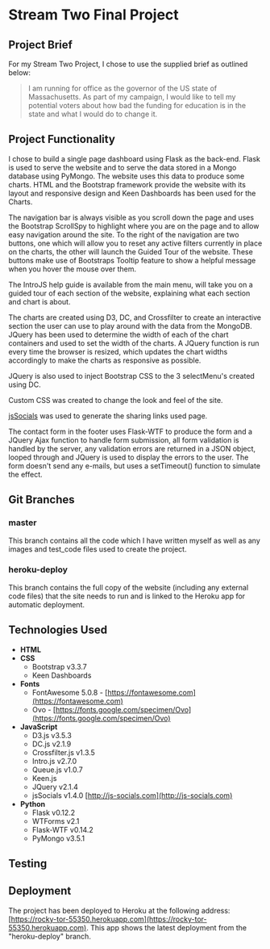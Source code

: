 # Stream Two Final Project

## Project Brief

For my Stream Two Project, I chose to use the supplied brief as outlined below:

> I am running for office as the governor of the US state of Massachusetts. As part of my campaign, I would like to tell my potential voters about how bad the funding for education is in the state and what I would do to change it.

## Project Functionality

I chose to build a single page dashboard using Flask as the back-end. Flask is used to serve the website and to serve the data stored in a Mongo database using PyMongo. The website uses this data to produce some charts. HTML and the Bootstrap framework provide the website with its layout and responsive design and Keen Dashboards has been used for the Charts.

The navigation bar is always visible as you scroll down the page and uses the Bootstrap ScrollSpy to highlight where you are on the page and to allow easy navigation around the site. To the right of the navigation are two buttons, one which will allow you to reset any active filters currently in place on the charts, the other will launch the Guided Tour of the website. These buttons make use of Bootstraps Tooltip feature to show a helpful message when you hover the mouse over them.

The IntroJS help guide is available from the main menu, will take you on a guided tour of each section of the website, explaining what each section and chart is about.

The charts are created using D3, DC, and Crossfilter to create an interactive section the user can use to play around with the data from the MongoDB. JQuery has been used to determine the width of each of the chart containers and used to set the width of the charts. A JQuery function is run every time the browser is resized, which updates the chart widths accordingly to make the charts as responsive as possible. 

JQuery is also used to inject Bootstrap CSS to the 3 selectMenu's created using DC.

Custom CSS was created to change the look and feel of the site.

[jsSocials](http://js-socials.com) was used to generate the sharing links used page.

The contact form in the footer uses Flask-WTF to produce the form and a JQuery Ajax function to handle form submission, all form validation is handled by the server, any validation errors are returned in a JSON object, looped through and JQuery is used to display the errors to the user. The form doesn't send any e-mails, but uses a setTimeout() function to simulate the effect.

## Git Branches

### master

This branch contains all the code which I have written myself as well as any images and test_code files used to create the project.

### heroku-deploy

This branch contains the full copy of the website (including any external code files) that the site needs to run and is linked to the Heroku app for automatic deployment.

## Technologies Used

* __HTML__
* __CSS__
	* Bootstrap v3.3.7
	* Keen Dashboards
* __Fonts__
	* FontAwesome 5.0.8 - [https://fontawesome.com](https://fontawesome.com)
	* Ovo - [https://fonts.google.com/specimen/Ovo](https://fonts.google.com/specimen/Ovo)
* __JavaScript__
	* D3.js v3.5.3
	* DC.js v2.1.9
	* Crossfilter.js v1.3.5
	* Intro.js v2.7.0
	* Queue.js v1.0.7
	* Keen.js
	* JQuery v2.1.4
	* jsSocials v1.4.0 [http://js-socials.com](http://js-socials.com)
* __Python__
	* Flask v0.12.2
	* WTForms v2.1
	* Flask-WTF v0.14.2
	* PyMongo v3.5.1

## Testing



## Deployment

The project has been deployed to Heroku at the following address: [https://rocky-tor-55350.herokuapp.com](https://rocky-tor-55350.herokuapp.com). This app shows the latest deployment from the "heroku-deploy" branch.
